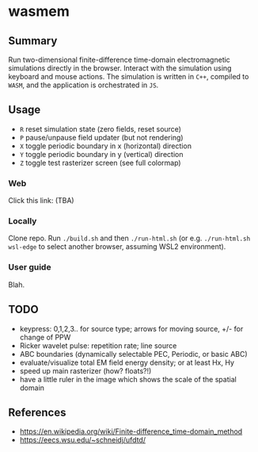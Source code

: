 # wasmem

## Summary
Run two-dimensional finite-difference time-domain electromagnetic simulations directly in the browser. Interact with the simulation using keyboard and mouse actions. The simulation is written in `C++`, compiled to `WASM`, and the application is orchestrated in `JS`.

## Usage
- `R` reset simulation state (zero fields, reset source)
- `P` pause/unpause field updater (but not rendering)
- `X` toggle periodic boundary in x (horizontal) direction
- `Y` toggle periodic boundary in y (vertical) direction
- `Z` toggle test rasterizer screen (see full colormap)

### Web
Click this link: (TBA)

### Locally
Clone repo. Run `./build.sh` and then `./run-html.sh` (or e.g. `./run-html.sh wsl-edge` to select another browser, assuming WSL2 environment).

### User guide
Blah.

## TODO
- keypress: 0,1,2,3.. for source type; arrows for moving source, +/- for change of PPW
- Ricker wavelet pulse: repetition rate; line source
- ABC boundaries (dynamically selectable PEC, Periodic, or basic ABC)
- evaluate/visualize total EM field energy density; or at least Hx, Hy
- speed up main rasterizer (how? floats?!)
- have a little ruler in the image which shows the scale of the spatial domain

## References
- https://en.wikipedia.org/wiki/Finite-difference_time-domain_method
- https://eecs.wsu.edu/~schneidj/ufdtd/
